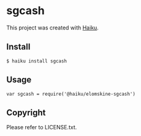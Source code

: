 # sgcash

This project was created with [Haiku](https://haiku.ai).

## Install

```
$ haiku install sgcash
```

## Usage

```
var sgcash = require('@haiku/elomskine-sgcash')
```

## Copyright

Please refer to LICENSE.txt.